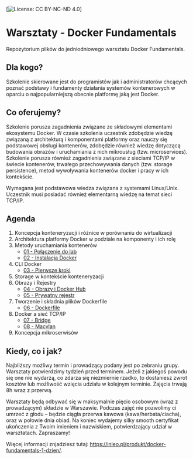 [![License: CC BY-NC-ND 4.0](https://img.shields.io/badge/License-CC%20BY--NC--ND%204.0-lightgrey.svg)]

# Warsztaty - Docker Fundamentals
Repozytorium plików do jedniodniowego warsztatu Docker Fundamentals.

## Dla kogo?

Szkolenie skierowane jest do programistów jak i administratorów chcących poznać podstawy i fundamenty działania systemów kontenerowych w oparciu o najpopularniejszą obecnie platformę jaką jest Docker.

## Co oferujemy?

Szkolenie porusza zagadnienia związane ze składowymi elementami ekosystemu Docker. W czasie szkolenia uczestnik zdobędzie wiedzę związaną z architekturą i komponentami platformy oraz nauczy się podstawowej obsługi kontenerów, zdobędzie również wiedzę dotyczącą budowania obrazów i uruchamiania z nich mikrousług (tzw. microservices). Szkolenie porusza również zagadnienia związane z sieciami TCP/IP w świecie kontenerów, trwałego przechowywania danych (tzw. storage persistence), metod wywoływania kontenerów docker i pracy w ich kontekście.

Wymagana jest podstawowa wiedza związana z systemami Linux/Unix. Uczestnik musi posiadać również elementarną wiedzę na temat sieci TCP/IP.

## Agenda

1.	Koncepcja konteneryzacji i różnice w porównaniu do wirtualizacji
2.	Architektura platformy Docker w podziale na komponenty i ich rolę
3.	Metody uruchamiania kontenerów
    * [01 - Połączenie do lab](https://github.com/inleo-pl/Warsztaty-Docker-Fundamentals/blob/master/01-Polaczenie-do-lab)
    * [02 - Instalacja Docker](https://github.com/inleo-pl/Warsztaty-Docker-Fundamentals/blob/master/02-Instalacja-Docker)
4.	CLI Docker
    * [03 - Pierwsze kroki](https://github.com/inleo-pl/Warsztaty-Docker-Fundamentals/blob/master/03-Pierwsze-kroki)
5.	Storage w kontekście konteneryzacji
6.	Obrazy i Rejestry
    * [04 - Obrazy i Docker Hub](https://github.com/inleo-pl/Warsztaty-Docker-Fundamentals/blob/master/04-Obrazy-i-Docker-Hub)
    * [05 - Prywatny rejestr](https://github.com/inleo-pl/Warsztaty-Docker-Fundamentals/blob/master/05-Prywatny-rejestr)
7.	Tworzenie i składnia plików Dockerfile
    * [06 - Dockerfile](https://github.com/inleo-pl/Warsztaty-Docker-Fundamentals/blob/master/06-Dockerfile)
8.	Docker a sieć TCP/IP
    * [07 - Bridge](https://github.com/inleo-pl/Warsztaty-Docker-Fundamentals/blob/master/07-Bridge)
    * [08 - Macvlan](https://github.com/inleo-pl/Warsztaty-Docker-Fundamentals/blob/master/08-Macvlan)
9.	Koncepcja mikroserwisów

## Kiedy, co i jak?

Najbliższy możliwy termin i prowadzący podany jest po zebraniu grupy. Warsztaty potwierdzimy tydzień przed terminem. Jeżeli z jakiegoś powodu się one nie wydarzą, co zdarza się niezmiernie rzadko, to dostaniesz zwrot kosztów lub możliwość wzięcia udziału w kolejnym terminie. Zajęcia trwają 8h wraz z przerwą.

Warsztaty będą odbywać się w maksymalnie pięcio osobowym (wraz z prowadzącym) składzie w Warszawie. Podczas zajęć nie pozwolimy ci umrzeć z głodu – będzie ciągła przerwa kawowa (kawa/herbata/ciacha), oraz w połowie dnia obiad. Na koniec wydajemy silky smooth certyfikat ukończenia z Twoim imieniem i nazwiskiem, potwierdzający udział w warsztatach. Zapraszamy!

Więcej informacji znjadziesz tutaj: https://inleo.pl/produkt/docker-fundamentals-1-dzien/.
